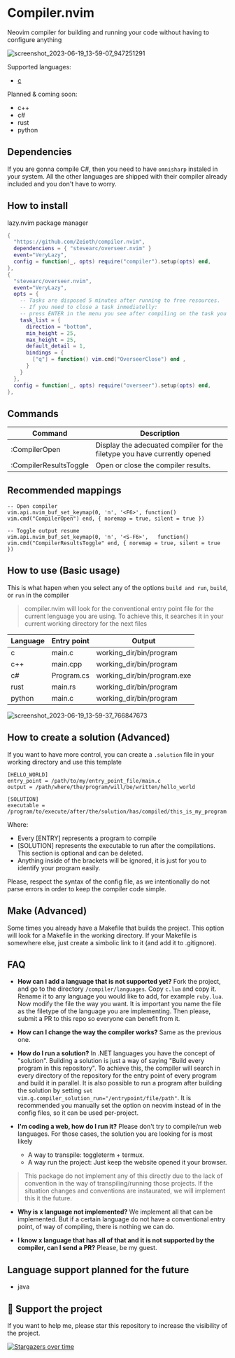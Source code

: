 # Compiler.nvim
Neovim compiler for building and running your code without having to configure anything



![screenshot_2023-06-19_13-59-07_947251291](https://github.com/Zeioth/compiler.nvim/assets/3357792/7c31d02c-2e8d-4562-bcec-323d8a468f67)

Supported languages:

* [c](https://github.com/Zeioth/compiler.nvim/blob/main/lua/compiler/languages/c.lua)

Planned & coming soon:

* c++
* c#
* rust
* python

## Dependencies
If you are gonna compile C#, then you need to have `omnisharp` instaled in your system. All the other languages are shipped with their compiler already included and you don't have to worry.

## How to install
lazy.nvim package manager
```lua
{
  "https://github.com/Zeioth/compiler.nvim",
  dependenciens = { "stevearc/overseer.nvim" }
  event="VeryLazy",
  config = function(_, opts) require("compiler").setup(opts) end,
},
{
  "stevearc/overseer.nvim",
  event="VeryLazy",
  opts = {
    -- Tasks are disposed 5 minutes after running to free resources.
    -- If you need to close a task inmediatelly:
    -- press ENTER in the menu you see after compiling on the task you want to close.
    task_list = {
      direction = "bottom",
      min_height = 25,
      max_height = 25,
      default_detail = 1,
      bindings = {
        ["q"] = function() vim.cmd("OverseerClose") end ,
      }
    }
  },
  config = function(_, opts) require("overseer").setup(opts) end,
},
```

## Commands

| Command | Description|
|--|--|
| :CompilerOpen | Display the adecuated compiler for the filetype you have currently opened |
| :CompilerResultsToggle | Open or close the compiler results. |

## Recommended mappings

```
-- Open compiler
vim.api.nvim_buf_set_keymap(0, 'n', '<F6>', function() vim.cmd("CompilerOpen") end, { noremap = true, silent = true })

-- Toggle output resume
vim.api.nvim_buf_set_keymap(0, 'n', '<S-F6>',   function() vim.cmd("CompilerResultsToggle" end, { noremap = true, silent = true })
```

## How to use (Basic usage)
This is what hapen when you select any of the options `build and run`, `build`, or `run` in the compiler

> compiler.nvim will look for the conventional entry point file for the current lenguage you are using. To achieve this, it searches it in your current working directory for the next files

| Language | Entry point | Output | 
|--|--|--|
| c | main.c | working_dir/bin/program |
| c++ | main.cpp | working_dir/bin/program |
| c# | Program.cs | working_dir/bin/program.exe |
| rust | main.rs | working_dir/bin/program |
| python | main.c | working_dir/bin/program |

![screenshot_2023-06-19_13-59-37_766847673](https://github.com/Zeioth/compiler.nvim/assets/3357792/42c4ec0d-4446-4ac6-9c4a-478a32d23ca7)

## How to create a solution (Advanced)
If you want to have more control, you can create a `.solution` file in your working directory and use this template 

```
[HELLO_WORLD]
entry_point = /path/to/my/entry_point_file/main.c
output = /path/where/the/program/will/be/written/hello_world

[SOLUTION]
executable = /program/to/execute/after/the/solution/has/compiled/this_is_my_program
```

Where:

* Every [ENTRY] represents a program to compile
* [SOLUTION] represents the executable to run after the compilations. This section is optional and can be deleted.
* Anything inside of the brackets will be ignored, it is just for you to identify your program easily.

Please, respect the syntax of the config file, as we intentionally do not parse errors in order to keep the compiler code simple.

## Make (Advanced)
Some times you already have a Makefile that builds the project. This option will look for a Makefile in the working directory. If your Makefile is somewhere else, just create a simbolic link to it (and add it to .gitignore).


## FAQ

* **How can I add a language that is not supported yet?** Fork the project, and go to the directory `/compiler/languages`. Copy `c.lua` and copy it. Rename it to any language you would like to add, for example `ruby.lua`. Now modify the file the way you want. It is important you name the file as the filetype of the language you are implementing. Then please, submit a PR to this repo so everyone can benefit from it.
* **How can I change the way the compiler works?** Same as the previous one.
* **How do I run a solution?** In .NET languages you have the concept of "solution". Building a solution is just a way of saying "Build every program in this repository". To achieve this, the compiler will search in every directory of the repository for the entry point of every program and build it in parallel. It is also possible to run a program after building the solution by setting `set vim.g.compiler_solution_run="/entrypoint/file/path"`. It is recommended you manually set the option on neovim instead of in the config files, so it can be used per-project.

* **I'm coding a web, how do I run it?** Please don't try to compile/run web languages. For those cases, the solution you are looking for is most likely

  * A way to transpile: toggleterm + termux.
  * A way run the project: Just keep the website opened it your browser.
  
 > This package do not implement any of this directly due to the lack of convention in the way of transpiling/running those projects. If the situation changes and conventions are instaurated, we will implement this it the future.

* **Why is x language not implemented?** We implement all that can be implemented. But if a certain language do not have a conventional entry point, of way of compiling, there is nothing we can do.

* **I know x language that has all of that and it is not supported by the compiler, can I send a PR?** Please, be my guest.

## Language support planned for the future

* java

## 🌟 Support the project
If you want to help me, please star this repository to increase the visibility of the project.

[![Stargazers over time](https://starchart.cc/Zeioth/compiler.nvim.svg)](https://starchart.cc/Zeioth/compiler.nvim)
